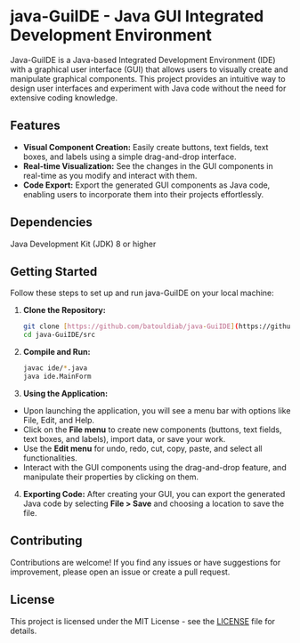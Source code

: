 # java-GuiIDE - Java GUI Integrated Development Environment

Java-GuiIDE is a Java-based Integrated Development Environment (IDE) with a graphical user interface (GUI) that allows users to visually create and manipulate graphical components. This project provides an intuitive way to design user interfaces and experiment with Java code without the need for extensive coding knowledge.

## Features

- **Visual Component Creation:** Easily create buttons, text fields, text boxes, and labels using a simple drag-and-drop interface.
- **Real-time Visualization:** See the changes in the GUI components in real-time as you modify and interact with them.
- **Code Export:** Export the generated GUI components as Java code, enabling users to incorporate them into their projects effortlessly.

## Dependencies
Java Development Kit (JDK) 8 or higher

## Getting Started

Follow these steps to set up and run java-GuiIDE on your local machine:

1. **Clone the Repository:**
   ```bash
   git clone [https://github.com/batouldiab/java-GuiIDE](https://github.com/batouldiab/java-GuiIDE)
   cd java-GuiIDE/src
   ```
2. **Compile and Run:**
   ```bash
   javac ide/*.java
   java ide.MainForm
   ```
3. **Using the Application:**   
- Upon launching the application, you will see a menu bar with options like File, Edit, and Help.
- Click on the **File menu** to create new components (buttons, text fields, text boxes, and labels), import data, or save your work.
- Use the **Edit menu** for undo, redo, cut, copy, paste, and select all functionalities.
- Interact with the GUI components using the drag-and-drop feature, and manipulate their properties by clicking on them.

4. **Exporting Code:**
   After creating your GUI, you can export the generated Java code by selecting **File > Save** and choosing a location to save the file.

## Contributing
Contributions are welcome! If you find any issues or have suggestions for improvement, please open an issue or create a pull request.

## License
This project is licensed under the MIT License - see the [LICENSE](LICENSE) file for details.
